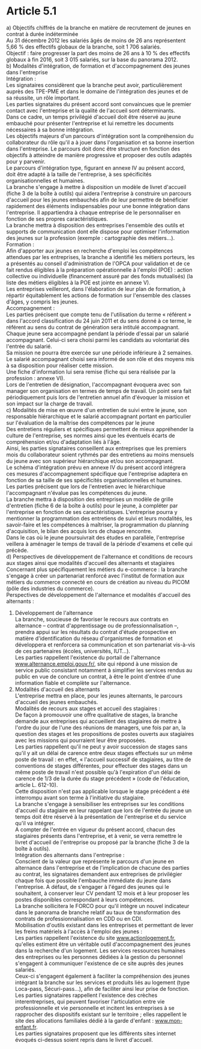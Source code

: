 # Article 5.1

  
a) Objectifs chiffrés de la branche en matière de recrutement de jeunes en contrat à durée indéterminée  
Au 31 décembre 2012 les salariés âgés de moins de 26 ans représentent 5,66 % des effectifs globaux de la branche, soit 1 706 salariés.  
Objectif : faire progresser la part des moins de 26 ans à 10 % des effectifs globaux à fin 2016, soit 3 015 salariés, sur la base du panorama 2012.  
b) Modalités d'intégration, de formation et d'accompagnement des jeunes dans l'entreprise  
Intégration :  
Les signataires considèrent que la branche peut avoir, particulièrement auprès des TPE-PME et dans le domaine de l'intégration des jeunes et de sa réussite, un rôle important.  
Les parties signataires du présent accord sont convaincues que le premier contact avec l'entreprise et la qualité de l'accueil sont déterminants.  
Dans ce cadre, un temps privilégié d'accueil doit être réservé au jeune embauché pour présenter l'entreprise et lui remettre les documents nécessaires à sa bonne intégration.  
Les objectifs majeurs d'un parcours d'intégration sont la compréhension du collaborateur du rôle qu'il a à jouer dans l'organisation et sa bonne insertion dans l'entreprise. Le parcours doit donc être structuré en fonction des objectifs à atteindre de manière progressive et proposer des outils adaptés pour y parvenir.  
Le parcours d'intégration type, figurant en annexe IV au présent accord, doit être adapté à la taille de l'entreprise, à ses spécificités organisationnelles et humaines.  
La branche s'engage à mettre à disposition un modèle de livret d'accueil (fiche 3 de la boîte à outils) qui aidera l'entreprise à construire un parcours d'accueil pour les jeunes embauchés afin de leur permettre de bénéficier rapidement des éléments indispensables pour une bonne intégration dans l'entreprise. Il appartiendra à chaque entreprise de le personnaliser en fonction de ses propres caractéristiques.  
La branche mettra à disposition des entreprises l'ensemble des outils et supports de communication dont elle dispose pour optimiser l'information des jeunes sur la profession (exemple : cartographie des métiers...).  
Formation :  
Afin d'apporter aux jeunes en recherche d'emploi les compétences attendues par les entreprises, la branche a identifié les métiers porteurs, les a présentés au conseil d'administration de l'OPCA pour validation et de ce fait rendus éligibles à la préparation opérationnelle à l'emploi (POE) : action collective ou individuelle (financement assuré par des fonds mutualisés) (la liste des métiers éligibles à la POE est jointe en annexe V).  
Les entreprises veilleront, dans l'élaboration de leur plan de formation, à répartir équitablement les actions de formation sur l'ensemble des classes d'âges, y compris les jeunes.  
Accompagnement :  
Les parties précisent que compte tenu de l'utilisation du terme « référent » dans l'accord classification du 24 juin 2011 et du sens donné à ce terme, le référent au sens du contrat de génération sera intitulé accompagnant.  
Chaque jeune sera accompagné pendant la période d'essai par un salarié accompagnant. Celui-ci sera choisi parmi les candidats au volontariat dès l'entrée du salarié.  
Sa mission ne pourra être exercée sur une période inférieure à 2 semaines.  
Le salarié accompagnant choisi sera informé de son rôle et des moyens mis à sa disposition pour réaliser cette mission.  
Une fiche d'information lui sera remise (fiche qui sera réalisée par la profession : annexe VI).  
Lors de l'entretien de désignation, l'accompagnant évoquera avec son manager son organisation en termes de temps de travail. Un point sera fait périodiquement puis lors de l'entretien annuel afin d'évoquer la mission et son impact sur la charge de travail.  
c) Modalités de mise en œuvre d'un entretien de suivi entre le jeune, son responsable hiérarchique et le salarié accompagnant portant en particulier sur l'évaluation de la maîtrise des compétences par le jeune  
Des entretiens réguliers et spécifiques permettent de mieux appréhender la culture de l'entreprise, ses normes ainsi que les éventuels écarts de compréhension et/ou d'adaptation liés à l'âge.  
Ainsi, les parties signataires conseillent aux entreprises que les premiers mois du collaborateur soient rythmés par des entretiens au moins mensuels du jeune avec son supérieur hiérarchique et/ou son accompagnant.  
Le schéma d'intégration prévu en annexe IV du présent accord intégrera ces mesures d'accompagnement spécifique que l'entreprise adaptera en fonction de sa taille de ses spécificités organisationnelles et humaines.  
Les parties précisent que lors de l'entretien avec le hiérarchique l'accompagnant n'évalue pas les compétences du jeune.  
La branche mettra à disposition des entreprises un modèle de grille d'entretien (fiche 6 de la boîte à outils) pour le jeune, à compléter par l'entreprise en fonction de ses caractéristiques. L'entreprise pourra y mentionner la programmation des entretiens de suivi et leurs modalités, les savoir-faire et les compétences à maîtriser, la programmation du planning d'acquisition, le bilan des acquis lors de chaque rencontre.  
Dans le cas où le jeune poursuivrait des études en parallèle, l'entreprise veillera à aménager le temps de travail de la période d'examens et celle qui précède.  
d) Perspectives de développement de l'alternance et conditions de recours aux stages ainsi que modalités d'accueil des alternants et stagiaires  
Concernant plus spécifiquement les métiers du e-commerce : la branche s'engage à créer un partenariat renforcé avec l'institut de formation aux métiers du commerce connecté en cours de création au niveau du PICOM (pôle des industries du commerce).  
Perspectives de développement de l'alternance et modalités d'accueil des alternants :  
1. Développement de l'alternance  
La branche, soucieuse de favoriser le recours aux contrats en alternance – contrat d'apprentissage ou de professionnalisation –, prendra appui sur les résultats du contrat d'étude prospective en matière d'identification du réseau d'organismes de formation et développera et renforcera sa communication et son partenariat vis-à-vis de ces partenaires (écoles, universités, IUT…).  
Les parties rappellent l'existence du portail de l'alternance www.alternance.emploi.gouv.fr/, site qui répond à une mission de service public consistant notamment à simplifier les services rendus au public en vue de conclure un contrat, à être le point d'entrée d'une information fiable et complète sur l'alternance.  
2. Modalités d'accueil des alternants  
L'entreprise mettra en place, pour les jeunes alternants, le parcours d'accueil des jeunes embauchés.  
Modalités de recours aux stages et accueil des stagiaires :  
De façon à promouvoir une offre qualitative de stages, la branche demande aux entreprises qui accueillent des stagiaires de mettre à l'ordre du jour de l'une des réunions de managers, une fois par an, la question des stages et les propositions de postes ouverts aux stagiaires avec les missions qui pourraient leur être proposées.  
Les parties rappellent qu'il ne peut y avoir succession de stages sans qu'il y ait un délai de carence entre deux stages effectués sur un même poste de travail : en effet, « l'accueil successif de stagiaires, au titre de conventions de stages différentes, pour effectuer des stages dans un même poste de travail n'est possible qu'à l'expiration d'un délai de carence de 1/3 de la durée du stage précédent » (code de l'éducation, article L. 612-10).  
Cette disposition n'est pas applicable lorsque le stage précédent a été interrompu avant son terme à l'initiative du stagiaire.  
La branche s'engage à sensibiliser les entreprises sur les conditions d'accueil du stagiaire en leur rappelant que lors de l'entrée du jeune un temps doit être réservé à la présentation de l'entreprise et du service qu'il va intégrer.  
A compter de l'entrée en vigueur du présent accord, chacun des stagiaires présents dans l'entreprise, et à venir, se verra remettre le livret d'accueil de l'entreprise ou proposé par la branche (fiche 3 de la boîte à outils).  
Intégration des alternants dans l'entreprise :  
Conscient de la valeur que représente le parcours d'un jeune en alternance dans l'entreprise et de l'implication de chacune des parties au contrat, les signataires demandent aux entreprises de privilégier chaque fois que possible l'embauche immédiate du jeune dans l'entreprise. A défaut, de s'engager à l'égard des jeunes qui le souhaitent, à conserver leur CV pendant 12 mois et à leur proposer les postes disponibles correspondant à leurs compétences.  
La branche sollicitera le FORCO pour qu'il intègre un nouvel indicateur dans le panorama de branche relatif au taux de transformation des contrats de professionnalisation en CDD ou en CDI.  
Mobilisation d'outils existant dans les entreprises et permettant de lever les freins matériels à l'accès à l'emploi des jeunes :  
Les parties rappellent l'existence du site www.actionlogement.fr, qu'elles estiment être un véritable outil d'accompagnement des jeunes dans la recherche d'un logement. Les services ressources humaines des entreprises ou les personnes dédiées à la gestion du personnel s'engagent à communiquer l'existence de ce site auprès des jeunes salariés.  
Ceux-ci s'engagent également à faciliter la compréhension des jeunes intégrant la branche sur les services et produits liés au logement (type Loca-pass, Sécuri-pass...), afin de faciliter ainsi leur prise de fonction.  
Les parties signataires rappellent l'existence des crèches interentreprises, qui peuvent favoriser l'articulation entre vie professionnelle et vie personnelle et incitent les entreprises à se rapprocher des dispositifs existant sur le territoire ; elles rappellent le site des allocations familiales dédié à la garde d'enfant : www.mon-enfant.fr.  
Les parties signataires proposent que les différents sites internet évoqués ci-dessus soient repris dans le livret d'accueil.

